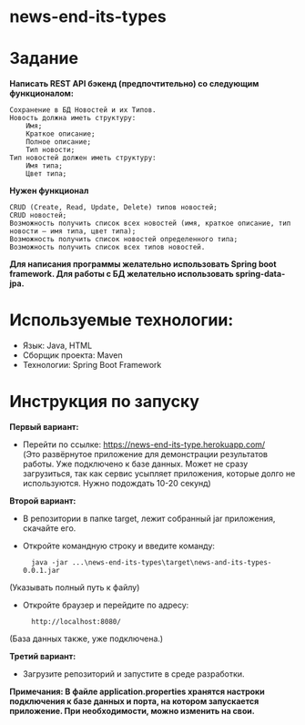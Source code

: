 # news-end-its-types

# Задание
<b>Написать REST API бэкенд (предпочтительно) со следующим функционалом:</b>

	Сохранение в БД Новостей и их Типов.
    Новость должна иметь структуру:
        Имя;
        Краткое описание;
        Полное описание;
        Тип новости;
    Тип новостей должен иметь структуру:
        Имя типа;
        Цвет типа;
    
<b>Нужен функционал</b>

    CRUD (Create, Read, Update, Delete) типов новостей;
    CRUD новостей;
    Возможность получить список всех новостей (имя, краткое описание, тип новости – имя типа, цвет типа);
    Возможность получить список новостей определенного типа;
    Возможность получить список всех типов новостей.
    
<b>Для написания программы желательно использовать Spring boot framework. 
Для работы с БД желательно использовать spring-data-jpa.</b>


# Используемые технологии:

- Язык: Java, HTML
- Сборщик проекта: Maven
- Технологии: Spring Boot Framework
# Инструкция по запуску
<b>Первый вариант:</b>
    
- Перейти по ссылке: https://news-end-its-type.herokuapp.com/    
(Это развёрнутое приложение для демонстрации результатов работы. Уже подключено к базе данных. Может не сразу загрузиться, так как сервис усыпляет приложения, которые долго не используются. Нужно подождать 10-20 секунд)

<b>Второй вариант:</b>

- В репозитории в папке target, лежит собранный jar приложения, скачайте его.
- Откройте командную строку и введите команду:
    
        java -jar ...\news-end-its-types\target\news-and-its-types-0.0.1.jar
(Указывать полный путь к файлу)
- Откройте браузер и перейдите по адресу:
    
        http://localhost:8080/
        
(База данных также, уже подключена.)

<b>Третий вариант:</b>

- Загрузите репозиторий и запустите в среде разработки.


<b>Примечания: В файле application.properties хранятся настроки подключения к базе данных и порта, на котором запускается приложение. При необходимости, можно изменить на свои.


    
